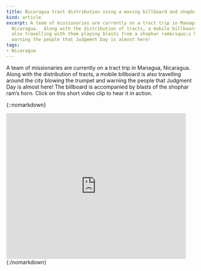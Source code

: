 ```yaml
---
title: Nicaragua tract distribution using a moving billboard and shophar
kind: article
excerpt: A team of missionaries are currently on a tract trip in Managua, 
  Nicaragua.  Along with the distribution of tracts, a mobile billboard is 
  also travelling with them playing blasts from a shophar ram&rsquo;s horn
  warning the people that Judgment Day is almost here!
tags:
- Nicaragua
---
```

A team of missionaries are currently on a tract trip in Managua, Nicaragua. 
Along with the distribution of tracts, a mobile billboard is also travelling 
around the city blowing the trumpet and warning the people that Judgment Day 
is almost here! The billboard is accompanied by blasts of the shophar ram&rsquo;s 
horn. Click on this short video clip to hear it in action.

{::nomarkdown}
<iframe markdown="0" title="YouTube video player" class="youtube-player" type="text/html" width="480" height="390" src="http://www.youtube.com/embed/kVEn_1_i8lw?rel=0" frameborder="0" allowFullScreen>
</iframe>
{:/nomarkdown}

